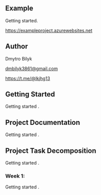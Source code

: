 ## Example
Getting started.

https://exampleproject.azurewebsites.net

## Author
Dmytro Bilyk

dmbilyk3861@gmail.com

https://t.me/@lkjhg13

## Getting Started
Getting started .

## Project Documentation
Getting started .

## Project Task Decomposition
Getting started .

### Week 1:
Getting started .
